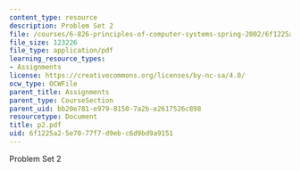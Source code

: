 ```yaml
---
content_type: resource
description: Problem Set 2
file: /courses/6-826-principles-of-computer-systems-spring-2002/6f1225a25e7077f7d9ebc6d9bd9a9151_p2.pdf
file_size: 123226
file_type: application/pdf
learning_resource_types:
- Assignments
license: https://creativecommons.org/licenses/by-nc-sa/4.0/
ocw_type: OCWFile
parent_title: Assignments
parent_type: CourseSection
parent_uid: bb20e781-e979-8150-7a2b-e2617526c898
resourcetype: Document
title: p2.pdf
uid: 6f1225a2-5e70-77f7-d9eb-c6d9bd9a9151
---
```

Problem Set 2